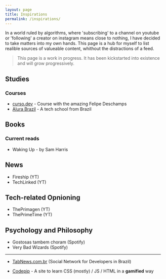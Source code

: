 ```yaml
---
layout: page
title: Inspirations
permalink: /inspirations/
---
```


In a world ruled by algorithms, where 'subscribing' to a channel on youtube or 'following' a creator on instagram means close to nothing, I have decided to take matters into my own hands. This page is a hub for myself to list realible sources of valueable content, whithout the distractions of a feed.

> This page is a work in progress. It has been kickstarted into existence and will grow progressively.

## Studies

### Courses

- [curso.dev](https://curso.dev/) - Course with the amazing Felipe Deschamps
- [Alura Brazil](https://cursos.alura.com.br/) - A tech school from Brazil

## Books

### Current reads

- Waking Up - by Sam Harris

## News

- Fireship (YT)
- TechLinked (YT)

## Tech-related Opnioning

- ThePrimagen (YT)
- ThePrimeTime (YT)

## Psychology and Philosophy

- Gostosas tambem choram (Spotify)
- Very Bad Wizards (Spotify)

---

- [TabNews.com.br](https://tabnews.com.br) (Social Network for Developers in Brazil)

- [Codepip](https://codepip.com/) - A site to learn CSS (mostly) / JS / HTML in a **gamified** way

